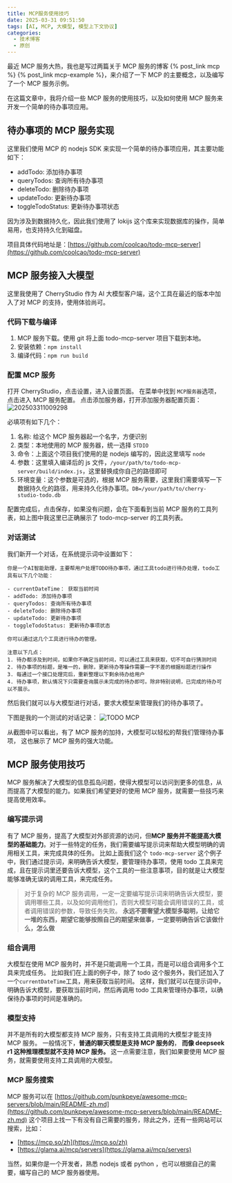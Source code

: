 ```yaml
---
title: MCP服务使用技巧
date: 2025-03-31 09:51:50
tags: [AI, MCP, 大模型, 模型上下文协议]
categories:
  - 技术博客
  - 原创
---
```


最近 MCP 服务大热，我也是写过两篇关于 MCP 服务的博客 {% post_link mcp %} {% post_link mcp-example %}，来介绍了一下 MCP 的主要概念，以及编写了一个 MCP 服务示例。

在这篇文章中，我将介绍一些 MCP 服务的使用技巧，以及如何使用 MCP 服务来开发一个简单的待办事项应用。

<!-- more -->

## 待办事项的 MCP 服务实现

这里我们使用 MCP 的 nodejs SDK 来实现一个简单的待办事项应用，其主要功能如下：

- addTodo: 添加待办事项
- queryTodos: 查询所有待办事项
- deleteTodo: 删除待办事项
- updateTodo: 更新待办事项
- toggleTodoStatus: 更新待办事项状态

因为涉及到数据持久化，因此我们使用了 lokijs 这个库来实现数据库的操作，简单易用，也支持持久化到磁盘。

项目具体代码地址是：[https://github.com/coolcao/todo-mcp-server](https://github.com/coolcao/todo-mcp-server)

## MCP 服务接入大模型

这里我使用了 CherryStudio 作为 AI 大模型客户端，这个工具在最近的版本中加入了对 MCP 的支持，使用体验尚可。

### 代码下载与编译

1. MCP 服务下载。使用 git 将上面 todo-mcp-server 项目下载到本地。
2. 安装依赖：`npm install`
3. 编译代码：`npm run build`

### 配置 MCP 服务

打开 CherryStudio，点击设置，进入设置页面。
在菜单中找到 `MCP服务器`选项，点击进入 MCP 服务配置。
点击添加服务器，打开添加服务器配置页面：
![202503311009298](https://img.coolcao.site/file/AgACAgUAAyEGAASKxe6JAAMnZ-n5V2HBu9NoSp0ZNxqeTtZugOgAAm7BMRvZCVFXviUVDrf86LcBAAMCAAN3AAM2BA.png)

必填项有如下几个：

1. 名称: 给这个 MCP 服务器起一个名字，方便识别
2. 类型：本地使用的 MCP 服务器，统一选择 `STDIO`
3. 命令：上面这个项目我们使用的是 nodejs 编写的，因此这里填写 `node`
4. 参数：这里填入编译后的 js 文件，`/your/path/to/todo-mcp-server/build/index.js`，这里替换成你自己的路径即可
5. 环境变量：这个参数是可选的，根据 MCP 服务需要，这里我们需要填写一下数据持久化的路径，用来持久化待办事项。`DB=/your/path/to/cherry-studio-todo.db`

配置完成后，点击保存，如果没有问题，会在下面看到当前 MCP 服务的工具列表，如上图中我这里已正确展示了 todo-mcp-server 的工具列表。

### 对话测试

我们新开一个对话，在系统提示词中设置如下：

```
你是一个AI智能助理，主要帮用户处理TODO待办事项，通过工具todo进行待办处理，todo工具有以下几个功能：

- currentDateTime： 获取当前时间
- addTodo: 添加待办事项
- queryTodos: 查询所有待办事项
- deleteTodo: 删除待办事项
- updateTodo: 更新待办事项
- toggleTodoStatus: 更新待办事项状态

你可以通过这几个工具进行待办的管理。

注意以下几点：
1. 待办都涉及到时间，如果你不确定当前时间，可以通过工具来获取，切不可自行猜测时间
2. 待办事项的标题，是唯一的，删除，更新待办等操作需要一字不差的根据标题进行操作
3. 每通过一个接口处理完后，重新整理以下剩余待办给用户
4. 待办事项，默认情况下只需要查询展示未完成的待办即可。除非特别说明，已完成的待办可以不展示。
```

然后我们就可以与大模型进行对话，要求大模型来管理我们的待办事项了。

下图是我的一个测试的对话记录：
![TODO MCP](https://img.coolcao.site/file/AgACAgUAAyEGAASKxe6JAAMoZ-n7PA40eI0x2Asuy3TZWH7Bij0AAnHBMRvZCVFXoa7hVTMIAu8BAAMCAAN3AAM2BA.png)

从截图中可以看出，有了 MCP 服务的加持，大模型可以轻松的帮我们管理待办事项， 这也展示了 MCP 服务的强大功能。

## MCP 服务使用技巧

MCP 服务解决了大模型的信息孤岛问题，使得大模型可以访问到更多的信息，从而提高了大模型的能力。如果我们希望更好的使用 MCP 服务，就需要一些技巧来提高使用效率。

### 编写提示词

有了 MCP 服务，提高了大模型对外部资源的访问，但**MCP 服务并不能提高大模型的基础能力**。对于一些特定的任务，我们需要编写提示词来帮助大模型明确的调用相关工具，来完成具体的任务。
比如上面我们这个 `todo-mcp-server` 这个例子中，我们通过提示词，来明确告诉大模型，要管理待办事项，使用 todo 工具来完成，且在提示词里还要告诉大模型，这个工具的一些注意事项，目的就是让大模型能够准确无误的调用工具，来完成任务。

> 对于复杂的 MCP 服务调用，一定一定要编写提示词来明确告诉大模型，要调用哪些工具，以及如何调用他们，否则大模型可能会调用错误的工具，或者调用错误的参数，导致任务失败。
> **永远不要奢望大模型多聪明，让给它一堆的东西，期望它能够按照自己的期望来做事，一定要明确告诉它该做什么，怎么做**

### 组合调用

大模型在使用 MCP 服务时，并不是只能调用一个工具，而是可以组合调用多个工具来完成任务。
比如我们在上面的例子中，除了 todo 这个服务外，我们还加入了一个`currentDateTime`工具，用来获取当前时间。
这样，我们就可以在提示词中，明确告诉大模型，要获取当前时间，然后再调用 todo 工具来管理待办事项，以确保待办事项的时间是准确的。

### 模型支持

并不是所有的大模型都支持 MCP 服务，只有支持工具调用的大模型才能支持 MCP 服务。
一般情况下，**普通的聊天模型是支持 MCP 服务的**， **而像 deepseek r1 这种推理模型就不支持 MCP 服务。**
这一点需要注意，我们如果要使用 MCP 服务，就需要使用支持工具调用的大模型。

### MCP 服务搜索

MCP 服务可以在 [https://github.com/punkpeye/awesome-mcp-servers/blob/main/README-zh.md](https://github.com/punkpeye/awesome-mcp-servers/blob/main/README-zh.md) 这个项目上找一下有没有自己需要的服务，除此之外，还有一些网站可以搜索，比如：

- [https://mcp.so/zh](https://mcp.so/zh)
- [https://glama.ai/mcp/servers](https://glama.ai/mcp/servers)

当然，如果你是一个开发者，熟悉 nodejs 或者 python ，也可以根据自己的需要，编写自己的 MCP 服务器使用。
